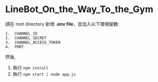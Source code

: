# LineBot_On_the_Way_To_the_Gym

請在 root directory 新增 **.env file**，並加入以下環境變數:

```
1.  CHANNEL_ID
2.  CHANNEL_SECRET
3.  CHANNEL_ACCESS_TOKEN
4.  PORT
```

然後,
1.  執行 `npm install`
2.  執行 `npm start | node app.js`